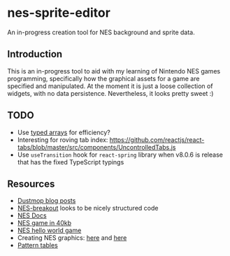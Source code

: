 # nes-sprite-editor

An in-progress creation tool for NES background and sprite data.

## Introduction

This is an in-progress tool to aid with my learning of Nintendo NES games programming, specifically how the graphical assets for a game are specified and manipulated. At the moment it is just a loose collection of widgets, with no data persistence. Nevertheless, it looks pretty sweet :)

## TODO

- Use [typed arrays](https://developer.mozilla.org/en-US/docs/Web/JavaScript/Typed_arrays) for efficiency?
- Interesting for roving tab index: https://github.com/reactjs/react-tabs/blob/master/src/components/UncontrolledTabs.js
- Use `useTransition` hook for `react-spring` library when v8.0.6 is release that has the fixed TypeScript typings

## Resources

- [Dustmop blog posts](http://www.dustmop.io/blog/tag/graphics/)
- [NES-breakout](https://github.com/89erik/NES-breakout) looks to be nicely structured code
- [NES Docs](https://nesdev.com/NESDoc.pdf)
- [NES game in 40kb](https://www.youtube.com/watch?v=ZWQ0591PAxM)
- [NES hello world game](https://github.com/camsaul/nes-asm/blob/master/hello_world.asm)
- Creating NES graphics: [here](https://megacatstudios.com/blogs/press/creating-nes-graphics) and [here](https://www.dustmop.io/blog/2015/06/08/nes-graphics-part-2/)
- [Pattern tables](http://wiki.nesdev.com/w/index.php/PPU_pattern_tables)
